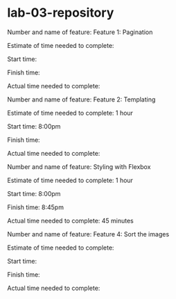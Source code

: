 # lab-03-repository




Number and name of feature: Feature 1: Pagination

Estimate of time needed to complete:

Start time:

Finish time:

Actual time needed to complete:


Number and name of feature: Feature 2: Templating

Estimate of time needed to complete: 1 hour

Start time: 8:00pm

Finish time:

Actual time needed to complete:


Number and name of feature: Styling with Flexbox

Estimate of time needed to complete: 1 hour

Start time: 8:00pm

Finish time: 8:45pm

Actual time needed to complete: 45 minutes


Number and name of feature: Feature 4: Sort the images

Estimate of time needed to complete:

Start time:

Finish time:

Actual time needed to complete:
